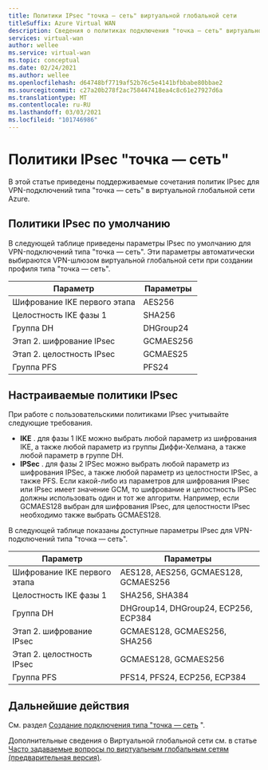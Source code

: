 ```yaml
---
title: Политики IPsec "точка — сеть" виртуальной глобальной сети
titleSuffix: Azure Virtual WAN
description: Сведения о политиках подключения "точка — сеть" виртуальной глобальной сети Azure.
services: virtual-wan
author: wellee
ms.service: virtual-wan
ms.topic: conceptual
ms.date: 02/24/2021
ms.author: wellee
ms.openlocfilehash: d64748bf7719af52b76c5e4141bfbbabe80bbae2
ms.sourcegitcommit: c27a20b278f2ac758447418ea4c8c61e27927d6a
ms.translationtype: MT
ms.contentlocale: ru-RU
ms.lasthandoff: 03/03/2021
ms.locfileid: "101746986"
---
```

# <a name="point-to-site-ipsec-policies"></a>Политики IPsec "точка — сеть"

В этой статье приведены поддерживаемые сочетания политик IPsec для VPN-подключений типа "точка — сеть" в виртуальной глобальной сети Azure.

## <a name="default-ipsec-policies"></a>Политики IPsec по умолчанию

В следующей таблице приведены параметры IPsec по умолчанию для VPN-подключений типа "точка — сеть". Эти параметры автоматически выбираются VPN-шлюзом виртуальной глобальной сети при создании профиля типа "точка — сеть".

| Параметр | Параметры |
|--- |--- |
| Шифрование IKE первого этапа | AES256 |
| Целостность IKE фазы 1 |  SHA256 |
| Группа DH | DHGroup24 |
| Этап 2. шифрование IPsec | GCMAES256|
| Этап 2. целостность IPsec | GCMAES25 |
| Группа PFS |PFS24|

## <a name="custom-ipsec-policies"></a>Настраиваемые политики IPsec

При работе с пользовательскими политиками IPsec учитывайте следующие требования.

* **IKE** . для фазы 1 IKE можно выбрать любой параметр из шифрования IKE, а также любой параметр из группы Диффи-Хелмана, а также любой параметр в группе DH.
* **IPSec** . для фазы 2 IPSec можно выбрать любой параметр из шифрования IPSec, а также любой параметр из целостности IPSec, а также PFS. Если какой-либо из параметров для шифрования IPsec или IPsec имеет значение GCM, то шифрование и целостность IPSec должны использовать один и тот же алгоритм. Например, если GCMAES128 выбран для шифрования IPsec, для целостности IPsec необходимо также выбрать GCMAES128.  

В следующей таблице показаны доступные параметры IPsec для VPN-подключений типа "точка — сеть".

| Параметр | Параметры |
|--- |--- |
| Шифрование IKE первого этапа | AES128, AES256, GCMAES128, GCMAES256 |
| Целостность IKE фазы 1 |  SHA256, SHA384 |
| Группа DH | DHGroup14, DHGroup24, ECP256, ECP384 |
| Этап 2. шифрование IPsec | GCMAES128, GCMAES256, SHA256|
| Этап 2. целостность IPsec | GCMAES128, GCMAES256 |
| Группа PFS |PFS14, PFS24, ECP256, ECP384|

## <a name="next-steps"></a>Дальнейшие действия

См. раздел [Создание подключения типа "точка — сеть](virtual-wan-point-to-site-portal.md) ".

Дополнительные сведения о Виртуальной глобальной сети см. в статье [Часто задаваемые вопросы по виртуальным глобальным сетям (предварительная версия)](virtual-wan-faq.md).
